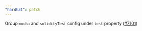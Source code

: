 ```yaml
---
"hardhat": patch
---
```


Group `mocha` and `solidityTest` config under `test` property ([#7101](https://github.com/NomicFoundation/hardhat/pull/7101))

